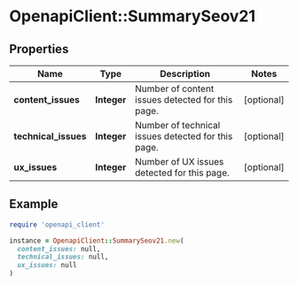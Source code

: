# OpenapiClient::SummarySeov21

## Properties

| Name | Type | Description | Notes |
| ---- | ---- | ----------- | ----- |
| **content_issues** | **Integer** | Number of content issues detected for this page. | [optional] |
| **technical_issues** | **Integer** | Number of technical issues detected for this page. | [optional] |
| **ux_issues** | **Integer** | Number of UX issues detected for this page. | [optional] |

## Example

```ruby
require 'openapi_client'

instance = OpenapiClient::SummarySeov21.new(
  content_issues: null,
  technical_issues: null,
  ux_issues: null
)
```


